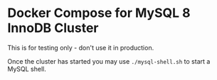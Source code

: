 
# Docker Compose for MySQL 8 InnoDB Cluster

This is for testing only - don't use it in production.  

Once the cluster has started you may use `./mysql-shell.sh` to start a MySQL shell.  
